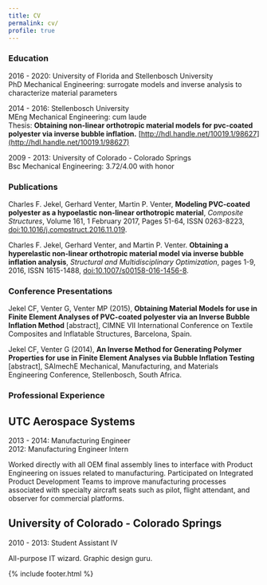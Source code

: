 ```yaml
---
title: CV
permalink: cv/
profile: true
---
```


### Education
2016 - 2020: University of Florida and Stellenbosch University  
PhD Mechanical Engineering: surrogate models and inverse analysis to characterize material parameters


2014 - 2016: Stellenbosch University  
MEng Mechanical Engineering: cum laude  
Thesis: **Obtaining non-linear orthotropic material models for pvc-coated polyester via inverse bubble inflation.** [http://hdl.handle.net/10019.1/98627](http://hdl.handle.net/10019.1/98627)

2009 - 2013: University of Colorado - Colorado Springs  
Bsc Mechanical Engineering: 3.72/4.00 with honor

### Publications
Charles F. Jekel, Gerhard Venter, Martin P. Venter, **Modeling PVC-coated polyester as a hypoelastic non-linear orthotropic material**, *Composite Structures*, Volume 161, 1 February 2017, Pages 51-64, ISSN 0263-8223, [doi:10.1016/j.compstruct.2016.11.019](http://dx.doi.org/10.1016/j.compstruct.2016.11.019).

Charles F. Jekel, Gerhard Venter, and Martin P. Venter. **Obtaining a hyperelastic non-linear orthotropic material model via inverse bubble inflation analysis**, *Structural and Multidisciplinary Optimization*, pages 1-9, 2016, ISSN 1615-1488, [doi:10.1007/s00158-016-1456-8](http:////dx.doi.org/10.1007/s00158-016-1456-8).

### Conference Presentations
Jekel CF, Venter G, Venter MP (2015), **Obtaining Material Models for use in Finite Element Analyses of PVC-coated polyester via an Inverse Bubble Inflation Method** [abstract], CIMNE VII International Conference on Textile Composites and Inflatable Structures, Barcelona, Spain. 

Jekel CF, Venter G (2014), **An Inverse Method for Generating Polymer Properties for use in Finite Element Analyses via Bubble Inflation Testing** [abstract], SAImechE Mechanical, Manufacturing, and Materials Engineering Conference, Stellenbosch, South Africa.

### Professional Experience

## UTC Aerospace Systems
2013 - 2014: Manufacturing Engineer  
2012: Manufacturing Engineer Intern  
  
Worked directly with all OEM final assembly lines to interface with Product Engineering on issues related to manufacturing. Participated on Integrated Product Development Teams to improve manufacturing processes associated with specialty aircraft seats such as pilot, flight attendant, and observer for commercial 
platforms. 

## University of Colorado - Colorado Springs
2010 - 2013: Student Assistant IV

All-purpose IT wizard. Graphic design guru. 

{% include footer.html %}
